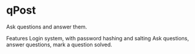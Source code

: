 # qPost

Ask questions and answer them.

Features
Login system, with password hashing and salting
Ask questions, answer questions, mark a question solved.

